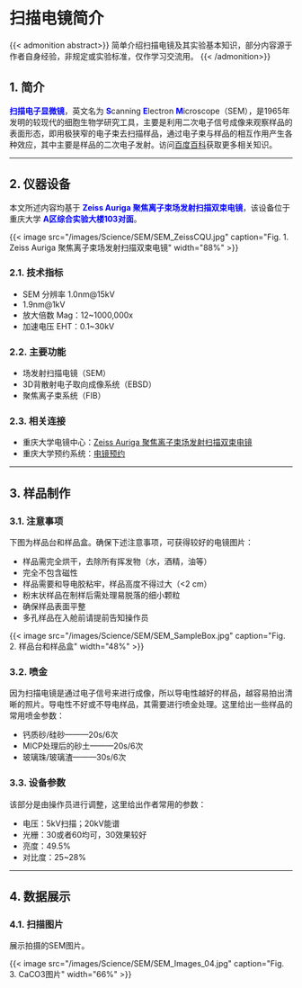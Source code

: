 # 扫描电镜简介

<!--more-->
{{< admonition abstract>}}
简单介绍扫描电镜及其实验基本知识，部分内容源于作者自身经验，非规定或实验标准，仅作学习交流用。
{{< /admonition>}}

## 1. 简介
<font color="blue">**扫描电子显微镜**</font>，英文名为 <font color="blue">**S**</font>canning <font color="blue">**E**</font>lectron <font color="blue">**M**</font>icroscope（SEM），是1965年发明的较现代的细胞生物学研究工具，主要是利用二次电子信号成像来观察样品的表面形态，即用极狭窄的电子束去扫描样品，通过电子束与样品的相互作用产生各种效应，其中主要是样品的二次电子发射。访问[百度百科](https://baike.baidu.com/item/%E6%89%AB%E6%8F%8F%E7%94%B5%E5%AD%90%E6%98%BE%E5%BE%AE%E9%95%9C/8062773?fromtitle=%E6%89%AB%E6%8F%8F%E7%94%B5%E9%95%9C&fromid=11038631&fr=aladdin)获取更多相关知识。
___

## 2. 仪器设备
本文所述内容均基于 <font color="blue">**Zeiss Auriga 聚焦离子束场发射扫描双束电镜**</font>，该设备位于重庆大学 <font color="blue">**A区综合实验大楼103对面**</font>。

{{< image src="/images/Science/SEM/SEM_ZeissCQU.jpg" caption="Fig. 1. Zeiss Auriga 聚焦离子束场发射扫描双束电镜" width="88%" >}}

### 2.1. 技术指标
+ SEM 分辨率 1.0nm@15kV
+ 1.9nm@1kV
+ 放大倍数 Mag：12~1000,000x
+ 加速电压 EHT：0.1~30kV


### 2.2. 主要功能
+ 场发射扫描电镜（SEM）
+ 3D背散射电子取向成像系统（EBSD）
+ 聚焦离子束系统（FIB）

### 2.3. 相关连接
+ 重庆大学电镜中心：[Zeiss Auriga 聚焦离子束场发射扫描双束电镜](http://emc.cqu.edu.cn/info/1048/1023.htm)
+ 重庆大学预约系统：[电镜预约](http://dev.aboutnew.net/web/wwcm/20180613/admin/index.php/Home/Index/login_user)

___


## 3. 样品制作
### 3.1. 注意事项
下图为样品台和样品盒。确保下述注意事项，可获得较好的电镜图片：
+ 样品需完全烘干，去除所有挥发物（水，酒精，油等）
+ 完全不包含磁性
+ 样品需要和导电胶粘牢，样品高度不得过大（<2 cm）
+ 粉末状样品在制样后需处理易脱落的细小颗粒
+ 确保样品表面平整
+ 多孔样品在入舱前请提前告知操作员

{{< image src="/images/Science/SEM/SEM_SampleBox.jpg" caption="Fig. 2. 样品台和样品盒" width="48%" >}}

### 3.2. 喷金
因为扫描电镜是通过电子信号来进行成像，所以导电性越好的样品，越容易拍出清晰的照片。导电性不好或不导电样品，其需要进行喷金处理。这里给出一些样品的常用喷金参数：
+ 钙质砂/硅砂———20s/6次
+ MICP处理后的砂土———20s/6次
+ 玻璃珠/玻璃渣———30s/6次

### 3.3. 设备参数
该部分是由操作员进行调整，这里给出作者常用的参数：
+ 电压：5kV扫描；20kV能谱
+ 光栅：30或者60均可，30效果较好
+ 亮度：49.5%
+ 对比度：25~28%
___


## 4. 数据展示
### 4.1. 扫描图片
展示拍摄的SEM图片。

{{< image src="/images/Science/SEM/SEM_Images_04.jpg" caption="Fig. 3. CaCO3图片" width="66%" >}}

